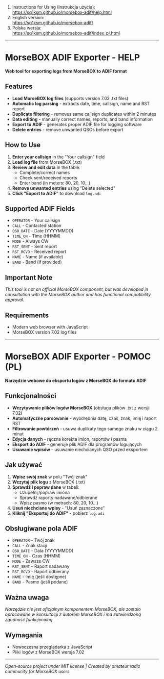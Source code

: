 1. Instructions for Using (Instrukcja użycia):<br>https://sq1ksm.github.io/morsebox-adif/help.html
2. English version:<br>https://sq1ksm.github.io/morsebox-adif/
3. Polska wersja: <br>https://sq1ksm.github.io/morsebox-adif/index_pl.html
<hr>

# MorseBOX ADIF Exporter - HELP

**Web tool for exporting logs from MorseBOX to ADIF format**

## Features
- **Load MorseBOX log files** (supports version 7.02 .txt files)
- **Automatic log parsing** - extracts date, time, callsign, name and RST report
- **Duplicate filtering** - removes same callsign duplicates within 2 minutes
- **Data editing** - manually correct names, reports, and band information
- **Export to ADIF** - generates proper ADIF file for logging software
- **Delete entries** - remove unwanted QSOs before export

##  How to Use
1. **Enter your callsign** in the "Your callsign" field
2. **Load log file** from MorseBOX (.txt)
3. **Review and edit data** in the table:
   - Complete/correct names
   - Check sent/received reports
   - Enter band (in meters: 80, 20, 10...)
4. **Remove unwanted entries** using "Delete selected"
5. **Click "Export to ADIF"** to download `log.adi`

## Supported ADIF Fields
- `OPERATOR` - Your callsign
- `CALL` - Contacted station
- `QSO_DATE` - Date (YYYYMMDD)
- `TIME_ON` - Time (HHMM)
- `MODE` - Always CW
- `RST_SENT` - Sent report
- `RST_RCVD` - Received report
- `NAME` - Name (if available)
- `BAND` - Band (if provided)

##  Important Note
*This tool is not an official MorseBOX component, but was developed in consultation with the MorseBOX author and has functional compatibility approval.*

## Requirements
- Modern web browser with JavaScript
- MorseBOX version 7.02 log files

---

# MorseBOX ADIF Exporter - POMOC (PL)

**Narzędzie webowe do eksportu logów z MorseBOX do formatu ADIF**

## Funkcjonalności
- **Wczytywanie plików logów MorseBOX** (obsługa plików .txt z wersji 7.02)
- **Automatyczne parsowanie** - wyodrębnia datę, czas, znak, imię i raport RST
- **Filtrowanie powtórzeń** - usuwa duplikaty tego samego znaku w ciągu 2 minut
- **Edycja danych** - ręczna korekta imion, raportów i pasma
- **Eksport do ADIF** - generuje plik ADIF dla programów logujących
- **Usuwanie wpisów** - usuwanie niechcianych QSO przed eksportem

## Jak używać
1. **Wpisz swój znak** w polu "Twój znak"
2. **Wczytaj plik logu** z MorseBOX (.txt)
3. **Sprawdź i popraw dane** w tabeli:
   - Uzupełnij/popraw imiona
   - Sprawdź raporty nadawane/odbierane
   - Wpisz pasmo (w metrach: 80, 20, 10...)
4. **Usuń niechciane wpisy** - "Usuń zaznaczone"
5. **Kliknij "Eksportuj do ADIF"** - pobierz `log.adi`

## Obsługiwane pola ADIF
- `OPERATOR` - Twój znak
- `CALL` - Znak stacji
- `QSO_DATE` - Data (YYYYMMDD)
- `TIME_ON` - Czas (HHMM)
- `MODE` - Zawsze CW
- `RST_SENT` - Raport nadawany
- `RST_RCVD` - Raport odbierany
- `NAME` - Imię (jeśli dostępne)
- `BAND` - Pasmo (jeśli podane)

## Ważna uwaga
*Narzędzie nie jest oficjalnym komponentem MorseBOX, ale zostało opracowane w konsultacji z autorem MorseBOX i ma zatwierdzoną zgodność funkcjonalną.*

## Wymagania
- Nowoczesna przeglądarka z JavaScript
- Pliki logów z MorseBOX wersja 7.02

---

*Open-source project under MIT license | Created by amateur radio community for MorseBOX users*
